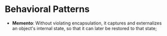 # Behavioral Patterns

- **Memento**: Without violating encapsulation, it captures and externalizes an object's internal state, so that it can later be restored to that state;
